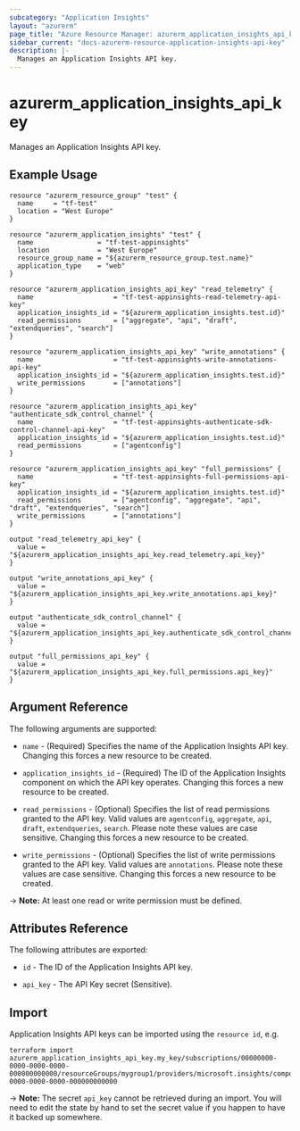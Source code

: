 ```yaml
---
subcategory: "Application Insights"
layout: "azurerm"
page_title: "Azure Resource Manager: azurerm_application_insights_api_key"
sidebar_current: "docs-azurerm-resource-application-insights-api-key"
description: |-
  Manages an Application Insights API key.
---
```


# azurerm_application_insights_api_key

Manages an Application Insights API key.

## Example Usage

```hcl
resource "azurerm_resource_group" "test" {
  name     = "tf-test"
  location = "West Europe"
}

resource "azurerm_application_insights" "test" {
  name                = "tf-test-appinsights"
  location            = "West Europe"
  resource_group_name = "${azurerm_resource_group.test.name}"
  application_type    = "web"
}

resource "azurerm_application_insights_api_key" "read_telemetry" {
  name                    = "tf-test-appinsights-read-telemetry-api-key"
  application_insights_id = "${azurerm_application_insights.test.id}"
  read_permissions        = ["aggregate", "api", "draft", "extendqueries", "search"]
}

resource "azurerm_application_insights_api_key" "write_annotations" {
  name                    = "tf-test-appinsights-write-annotations-api-key"
  application_insights_id = "${azurerm_application_insights.test.id}"
  write_permissions       = ["annotations"]
}

resource "azurerm_application_insights_api_key" "authenticate_sdk_control_channel" {
  name                    = "tf-test-appinsights-authenticate-sdk-control-channel-api-key"
  application_insights_id = "${azurerm_application_insights.test.id}"
  read_permissions        = ["agentconfig"]
}

resource "azurerm_application_insights_api_key" "full_permissions" {
  name                    = "tf-test-appinsights-full-permissions-api-key"
  application_insights_id = "${azurerm_application_insights.test.id}"
  read_permissions        = ["agentconfig", "aggregate", "api", "draft", "extendqueries", "search"]
  write_permissions       = ["annotations"]
}

output "read_telemetry_api_key" {
  value = "${azurerm_application_insights_api_key.read_telemetry.api_key}"
}

output "write_annotations_api_key" {
  value = "${azurerm_application_insights_api_key.write_annotations.api_key}"
}

output "authenticate_sdk_control_channel" {
  value = "${azurerm_application_insights_api_key.authenticate_sdk_control_channel.api_key}"
}

output "full_permissions_api_key" {
  value = "${azurerm_application_insights_api_key.full_permissions.api_key}"
}
```

## Argument Reference

The following arguments are supported:

* `name` - (Required) Specifies the name of the Application Insights API key. Changing this forces a
    new resource to be created.

* `application_insights_id` - (Required) The ID of the Application Insights component on which the API key operates. Changing this forces a new resource to be created.

* `read_permissions` - (Optional) Specifies the list of read permissions granted to the API key. Valid values are `agentconfig`, `aggregate`, `api`, `draft`, `extendqueries`, `search`. Please note these values are case sensitive. Changing this forces a new resource to be created. 

* `write_permissions` - (Optional) Specifies the list of write permissions granted to the API key. Valid values are `annotations`. Please note these values are case sensitive. Changing this forces a new resource to be created.

-> **Note:** At least one read or write permission must be defined.

## Attributes Reference

The following attributes are exported:

* `id` - The ID of the Application Insights API key.

* `api_key` - The API Key secret (Sensitive).

## Import

Application Insights API keys can be imported using the `resource id`, e.g.

```shell
terraform import azurerm_application_insights_api_key.my_key/subscriptions/00000000-0000-0000-0000-000000000000/resourceGroups/mygroup1/providers/microsoft.insights/components/instance1/apikeys/00000000-0000-0000-0000-000000000000
```

-> **Note:** The secret `api_key` cannot be retrieved during an import. You will need to edit the state by hand to set the secret value if you happen to have it backed up somewhere.
